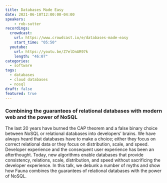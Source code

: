 ```yaml
---
title: Databases Made Easy
date: 2021-06-10T12:00:00-04:00
speakers:
    - rob-sutter
recordings:
  crowdcast:
    url: https://www.crowdcast.io/e/databases-made-easy
    start_time: "05:50"
  youtube:
    url: https://youtu.be/Z7elDnAR97k
    length: "46:07"
categories:
  - software
tags:
  - databases
  - cloud databases
  - nosql
draft: false
featured: true
---
```


### Combining the guarantees of relational databases with modern web and the power of NoSQL

The last 20 years have burned the CAP theorem and a false binary choice between NoSQL or relational databases into developers’ brains. We have always heard that databases have to make a choice; either they focus on correct relational data or they focus on distribution, scale, and speed. Developer experience and the consequent user experience has been an afterthought. Today, new algorithms enable databases that provide consistency, relations, scale, distribution, and speed without sacrificing the developer experience. In this talk, we debunk a number of myths and show how Fauna combines the guarantees of relational databases with the power of NoSQL.
